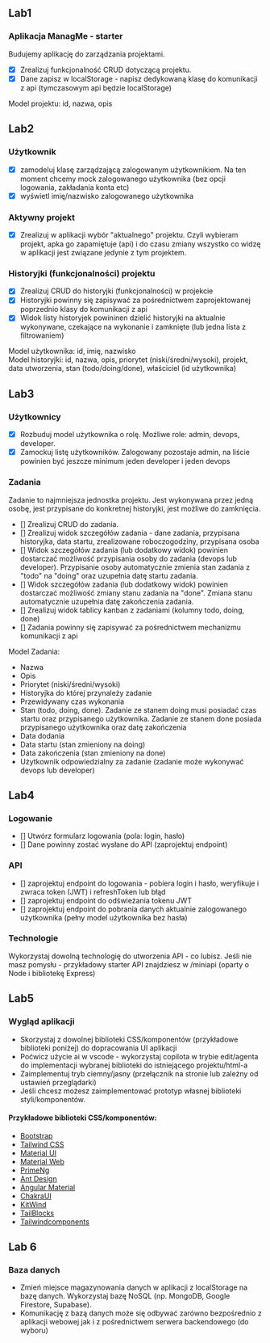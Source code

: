 ## Lab1

### Aplikacja ManagMe - starter

Budujemy aplikację do zarządzania projektami.

- [x] Zrealizuj funkcjonalność CRUD dotyczącą projektu.
- [x] Dane zapisz w localStorage - napisz dedykowaną klasę do komunikacji z api (tymczasowym api będzie localStorage)

Model projektu: id, nazwa, opis

## Lab2

### Użytkownik

- [x] zamodeluj klasę zarządzającą zalogowanym użytkownikiem. Na ten moment chcemy mock zalogowanego użytkownika (bez opcji logowania, zakładania konta etc)
- [x] wyświetl imię/nazwisko zalogowanego użytkownika

### Aktywny projekt

- [x] Zrealizuj w aplikacji wybór "aktualnego" projektu. Czyli wybieram projekt, apka go zapamiętuje (api) i do czasu zmiany wszystko co widzę w aplikacji jest związane jedynie z tym projektem.

### Historyjki (funkcjonalności) projektu

- [x] Zrealizuj CRUD do historyjki (funkcjonalności) w projekcie
- [x] Historyjki powinny się zapisywać za pośrednictwem zaprojektowanej poprzednio klasy do komunikacji z api
- [x] Widok listy historyjek powininen dzielić historyjki na aktualnie wykonywane, czekające na wykonanie i zamknięte (lub jedna lista z filtrowaniem)

Model użytkownika: id, imię, nazwisko  
Model historyjki: id, nazwa, opis, priorytet (niski/średni/wysoki), projekt, data utworzenia, stan (todo/doing/done), właściciel (id użytkownika)

## Lab3

### Użytkownicy

- [x] Rozbuduj model użytkownika o rolę. Możliwe role: admin, devops, developer.
- [x] Zamockuj listę użytkowników. Zalogowany pozostaje admin, na liście powinien być jeszcze minimum jeden developer i jeden devops

### Zadania

Zadanie to najmniejsza jednostka projektu. Jest wykonywana przez jedną osobę, jest przypisane do konkretnej historyjki, jest możliwe do zamknięcia.

- [] Zrealizuj CRUD do zadania.
- [] Zrealizuj widok szczegółów zadania - dane zadania, przypisana historyjka, data startu, zrealizowane roboczogodziny, przypisana osoba
- [] Widok szczegółów zadania (lub dodatkowy widok) powinien dostarczać możliwość przypisania osoby do zadania (devops lub developer). Przypisanie osoby automatycznie zmienia stan zadania z "todo" na "doing" oraz uzupełnia datę startu zadania.
- [] Widok szczegółów zadania (lub dodatkowy widok) powinien dostarczać możliwość zmiany stanu zadania na "done". Zmiana stanu automatycznie uzupełnia datę zakończenia zadania.
- [] Zrealizuj widok tablicy kanban z zadaniami (kolumny todo, doing, done)
- [] Zadania powinny się zapisywać za pośrednictwem mechanizmu komunikacji z api

Model Zadania:

- Nazwa
- Opis
- Priorytet (niski/średni/wysoki)
- Historyjka do której przynależy zadanie
- Przewidywany czas wykonania
- Stan (todo, doing, done). Zadanie ze stanem doing musi posiadać czas startu oraz przypisanego użytkownika. Zadanie ze stanem done posiada przypisanego użytkownika oraz datę zakończenia
- Data dodania
- Data startu (stan zmieniony na doing)
- Data zakończenia (stan zmieniony na done)
- Użytkownik odpowiedzialny za zadanie (zadanie może wykonywać devops lub developer)

## Lab4

### Logowanie

- [] Utwórz formularz logowania (pola: login, hasło)
- [] Dane powinny zostać wysłane do API (zaprojektuj endpoint)

### API

- [] zaprojektuj endpoint do logowania - pobiera login i hasło, weryfikuje i zwraca token (JWT) i refreshToken lub błąd
- [] zaprojektuj endpoint do odświeżania tokenu JWT
- [] zaprojektuj endpoint do pobrania danych aktualnie zalogowanego użytkownika (pełny model użytkownika bez hasła)

### Technologie

Wykorzystaj dowolną technologię do utworzenia API - co lubisz. Jeśli nie masz pomysłu - przykładowy starter API znajdziesz w /miniapi (oparty o Node i bibliotekę Express)

## Lab5

### Wygląd aplikacji

- Skorzystaj z dowolnej biblioteki CSS/komponentów (przykładowe biblioteki poniżej) do dopracowania UI aplikacji
- Poćwicz użycie ai w vscode - wykorzystaj copilota w trybie edit/agenta do implementacji wybranej biblioteki do istniejącego projektu/html-a
- Zaimplementuj tryb ciemny/jasny (przełącznik na stronie lub zależny od ustawień przeglądarki)
- Jeśli chcesz możesz zaimplementować prototyp własnej biblioteki styli/komponentów.

#### Przykładowe biblioteki CSS/komponentów:

- [Bootstrap](https://getbootstrap.com/)
- [Tailwind CSS](https://tailwindcss.com/)
- [Material UI](https://mui.com)
- [Material Web](https://m3.material.io/develop/web)
- [PrimeNg](https://primeng.org/)
- [Ant Design](https://ant.design/)
- [Angular Material](https://material.angular.io/)
- [ChakraUI](https://v2.chakra-ui.com/)
- [KitWind](https://kitwind.io/products/)
- [TailBlocks](https://tailblocks.cc/)
- [Tailwindcomponents](https://tailwindcomponents.com/)

## Lab 6

### Baza danych

- Zmień miejsce magazynowania danych w aplikacji z localStorage na bazę danych. Wykorzystaj bazę NoSQL (np. MongoDB, Google Firestore, Supabase).
- Komunikację z bazą danych może się odbywać zarówno bezpośrednio z aplikacji webowej jak i z pośrednictwem serwera backendowego (do wyboru)
